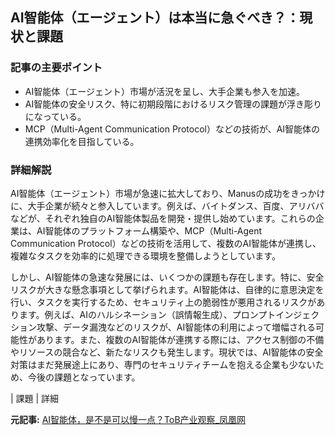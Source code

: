 ## AI智能体（エージェント）は本当に急ぐべき？：現状と課題

### 記事の主要ポイント

* AI智能体（エージェント）市場が活況を呈し、大手企業も参入を加速。
* AI智能体の安全リスク、特に初期段階におけるリスク管理の課題が浮き彫りになっている。
* MCP（Multi-Agent Communication Protocol）などの技術が、AI智能体の連携効率化を目指している。

### 詳細解説

AI智能体（エージェント）市場が急速に拡大しており、Manusの成功をきっかけに、大手企業が続々と参入しています。例えば、バイトダンス、百度、アリババなどが、それぞれ独自のAI智能体製品を開発・提供し始めています。これらの企業は、AI智能体のプラットフォーム構築や、MCP（Multi-Agent Communication Protocol）などの技術を活用して、複数のAI智能体が連携し、複雑なタスクを効率的に処理できる環境を整備しようとしています。

しかし、AI智能体の急速な発展には、いくつかの課題も存在します。特に、安全リスクが大きな懸念事項として挙げられます。AI智能体は、自律的に意思決定を行い、タスクを実行するため、セキュリティ上の脆弱性が悪用されるリスクがあります。例えば、AIのハルシネーション（誤情報生成）、プロンプトインジェクション攻撃、データ漏洩などのリスクが、AI智能体の利用によって増幅される可能性があります。また、複数のAI智能体が連携する際には、アクセス制御の不備やリソースの競合など、新たなリスクも発生します。現状では、AI智能体の安全対策はまだ発展途上にあり、専門のセキュリティチームを抱える企業も少ないため、今後の課題となっています。

| 課題 | 詳細 

**元記事:** [AI智能体，是不是可以慢一点？ToB产业观察_凤凰网](https://i.ifeng.com/c/8j8MDAV8xxb)